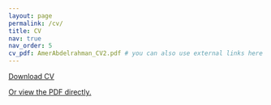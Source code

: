 ```yaml
---
layout: page
permalink: /cv/
title: CV
nav: true
nav_order: 5
cv_pdf: AmerAbdelrahman_CV2.pdf # you can also use external links here
---
```



<div class="text-center">
  <a href="/assets/files/AmerAbdelrahman_CV2.pdf" class="btn btn-primary" role="button" download>Download CV</a>
</div>
<p class="text-center mt-2">
  <a href="/assets/files/AmerAbdelrahman_CV2.pdf">Or view the PDF directly.</a>
</p>
